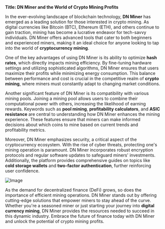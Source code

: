**Title: DN Miner and the World of Crypto Mining Profits**

In the ever-evolving landscape of blockchain technology, **DN Miner** has emerged as a leading solution for those interested in crypto mining. As digital currencies like Bitcoin (BTC), Ethereum (ETH), and others continue to gain traction, mining has become a lucrative endeavor for tech-savvy individuals. DN Miner offers advanced tools that cater to both beginners and experienced miners, making it an ideal choice for anyone looking to tap into the world of **cryptocurrency mining**.

One of the key advantages of using DN Miner is its ability to optimize **hash rates**, which directly impacts mining efficiency. By fine-tuning hardware settings and utilizing sophisticated algorithms, DN Miner ensures that users maximize their profits while minimizing energy consumption. This balance between performance and cost is crucial in the competitive realm of **crypto mining**, where miners must constantly adapt to changing market conditions.

Another significant feature of DN Miner is its compatibility with various mining pools. Joining a mining pool allows users to combine their computational power with others, increasing the likelihood of earning rewards. Keywords such as **pool mining**, **profitability calculators**, and **ASIC resistance** are central to understanding how DN Miner enhances the mining experience. These features ensure that miners can make informed decisions about which coins to mine based on current trends and profitability metrics.

Moreover, DN Miner emphasizes security, a critical aspect of the cryptocurrency ecosystem. With the rise of cyber threats, protecting one's mining operation is paramount. DN Miner incorporates robust encryption protocols and regular software updates to safeguard miners' investments. Additionally, the platform provides comprehensive guides on topics like **cold storage wallets** and **two-factor authentication**, further reinforcing user confidence.

![Image](https://github.com/user-attachments/assets/31692037-0104-4703-abd1-696b6a7dd41b)

As the demand for decentralized finance (DeFi) grows, so does the importance of efficient mining operations. DN Miner stands out by offering cutting-edge solutions that empower miners to stay ahead of the curve. Whether you're a seasoned miner or just starting your journey into **digital currency mining**, DN Miner provides the resources needed to succeed in this dynamic industry. Embrace the future of finance today with DN Miner and unlock the potential of crypto mining profits.